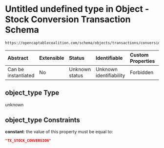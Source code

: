 # Untitled undefined type in Object - Stock Conversion Transaction Schema

```txt
https://opencaptablecoalition.com/schema/objects/transactions/conversion/StockConversion.schema.json#/properties/object_type
```



| Abstract            | Extensible | Status         | Identifiable            | Custom Properties | Additional Properties | Access Restrictions | Defined In                                                                                                                      |
| :------------------ | :--------- | :------------- | :---------------------- | :---------------- | :-------------------- | :------------------ | :------------------------------------------------------------------------------------------------------------------------------ |
| Can be instantiated | No         | Unknown status | Unknown identifiability | Forbidden         | Allowed               | none                | [StockConversion.schema.json*](../../schema/objects/transactions/conversion/StockConversion.schema.json "open original schema") |

## object_type Type

unknown

## object_type Constraints

**constant**: the value of this property must be equal to:

```json
"TX_STOCK_CONVERSION"
```
